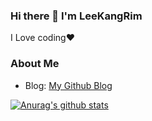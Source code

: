 ### Hi there 👋 I'm LeeKangRim
I Love coding♥

### About Me
- Blog: [My Github Blog](https://leekangrim.github.io/)

[![Anurag's github stats](https://github-readme-stats.vercel.app/api?username=leekangrim)](https://github.com/anuraghazra/github-readme-stats)


<!--
**leekangrim/leekangrim** is a ✨ _special_ ✨ repository because its `README.md` (this file) appears on your GitHub profile.

Here are some ideas to get you started:

- 🔭 I’m currently working on ...
- 🌱 I’m currently learning ...
- 👯 I’m looking to collaborate on ...
- 🤔 I’m looking for help with ...
- 💬 Ask me about ...
- 📫 How to reach me: ...
- 😄 Pronouns: ...
- ⚡ Fun fact: ...
-->
